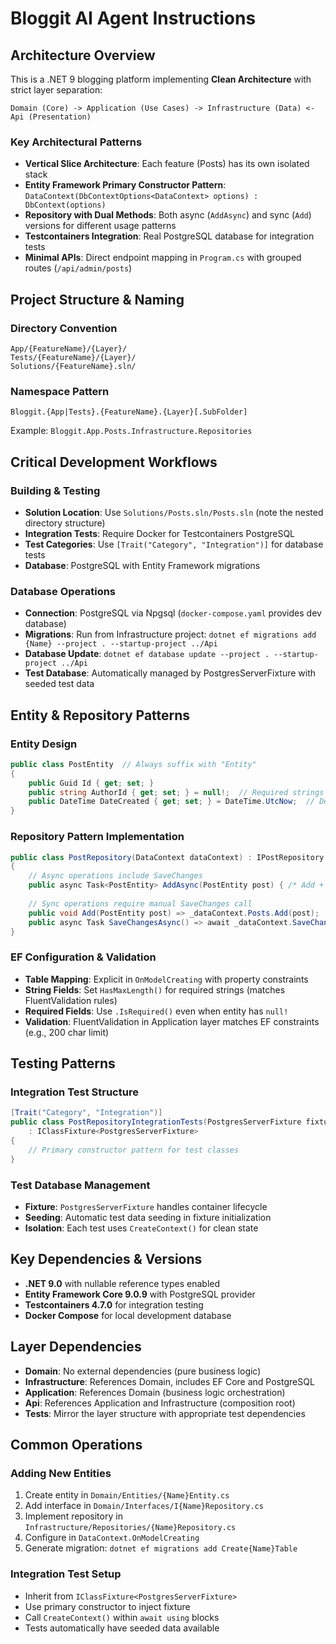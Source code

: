 # Bloggit AI Agent Instructions

## Architecture Overview

This is a .NET 9 blogging platform implementing **Clean Architecture** with strict layer separation:

```
Domain (Core) -> Application (Use Cases) -> Infrastructure (Data) <- Api (Presentation)
```

### Key Architectural Patterns

- **Vertical Slice Architecture**: Each feature (Posts) has its own isolated stack
- **Entity Framework Primary Constructor Pattern**: `DataContext(DbContextOptions<DataContext> options) : DbContext(options)`
- **Repository with Dual Methods**: Both async (`AddAsync`) and sync (`Add`) versions for different usage patterns
- **Testcontainers Integration**: Real PostgreSQL database for integration tests
- **Minimal APIs**: Direct endpoint mapping in `Program.cs` with grouped routes (`/api/admin/posts`)

## Project Structure & Naming

### Directory Convention
```
App/{FeatureName}/{Layer}/
Tests/{FeatureName}/{Layer}/
Solutions/{FeatureName}.sln/
```

### Namespace Pattern
`Bloggit.{App|Tests}.{FeatureName}.{Layer}[.SubFolder]`

Example: `Bloggit.App.Posts.Infrastructure.Repositories`

## Critical Development Workflows

### Building & Testing
- **Solution Location**: Use `Solutions/Posts.sln/Posts.sln` (note the nested directory structure)
- **Integration Tests**: Require Docker for Testcontainers PostgreSQL
- **Test Categories**: Use `[Trait("Category", "Integration")]` for database tests
- **Database**: PostgreSQL with Entity Framework migrations

### Database Operations
- **Connection**: PostgreSQL via Npgsql (`docker-compose.yaml` provides dev database)
- **Migrations**: Run from Infrastructure project: `dotnet ef migrations add {Name} --project . --startup-project ../Api`
- **Database Update**: `dotnet ef database update --project . --startup-project ../Api`
- **Test Database**: Automatically managed by PostgresServerFixture with seeded test data

## Entity & Repository Patterns

### Entity Design
```csharp
public class PostEntity  // Always suffix with "Entity"
{
    public Guid Id { get; set; }
    public string AuthorId { get; set; } = null!;  // Required strings use null!
    public DateTime DateCreated { get; set; } = DateTime.UtcNow;  // Default values
}
```

### Repository Pattern Implementation
```csharp
public class PostRepository(DataContext dataContext) : IPostRepository
{
    // Async operations include SaveChanges
    public async Task<PostEntity> AddAsync(PostEntity post) { /* Add + SaveChanges */ }
    
    // Sync operations require manual SaveChanges call
    public void Add(PostEntity post) => _dataContext.Posts.Add(post);
    public async Task SaveChangesAsync() => await _dataContext.SaveChangesAsync();
}
```

### EF Configuration & Validation
- **Table Mapping**: Explicit in `OnModelCreating` with property constraints
- **String Fields**: Set `HasMaxLength()` for required strings (matches FluentValidation rules)
- **Required Fields**: Use `.IsRequired()` even when entity has `null!`
- **Validation**: FluentValidation in Application layer matches EF constraints (e.g., 200 char limit)

## Testing Patterns

### Integration Test Structure
```csharp
[Trait("Category", "Integration")]
public class PostRepositoryIntegrationTests(PostgresServerFixture fixture) 
    : IClassFixture<PostgresServerFixture>
{
    // Primary constructor pattern for test classes
}
```

### Test Database Management
- **Fixture**: `PostgresServerFixture` handles container lifecycle
- **Seeding**: Automatic test data seeding in fixture initialization
- **Isolation**: Each test uses `CreateContext()` for clean state

## Key Dependencies & Versions

- **.NET 9.0** with nullable reference types enabled
- **Entity Framework Core 9.0.9** with PostgreSQL provider
- **Testcontainers 4.7.0** for integration testing
- **Docker Compose** for local development database

## Layer Dependencies

- **Domain**: No external dependencies (pure business logic)
- **Infrastructure**: References Domain, includes EF Core and PostgreSQL
- **Application**: References Domain (business logic orchestration)
- **Api**: References Application and Infrastructure (composition root)
- **Tests**: Mirror the layer structure with appropriate test dependencies

## Common Operations

### Adding New Entities
1. Create entity in `Domain/Entities/{Name}Entity.cs`
2. Add interface in `Domain/Interfaces/I{Name}Repository.cs`
3. Implement repository in `Infrastructure/Repositories/{Name}Repository.cs`
4. Configure in `DataContext.OnModelCreating`
5. Generate migration: `dotnet ef migrations add Create{Name}Table`

### Integration Test Setup
- Inherit from `IClassFixture<PostgresServerFixture>`
- Use primary constructor to inject fixture
- Call `CreateContext()` within `await using` blocks
- Tests automatically have seeded data available
